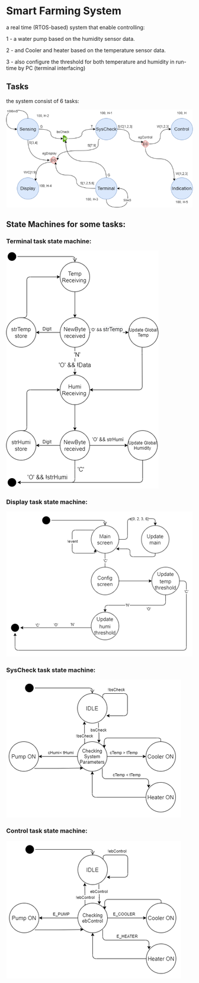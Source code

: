 #   Smart Farming System

a real time (RTOS-based) system that enable controlling:

1 - a water pump based on the humidity sensor data.

2 - and Cooler and heater based on the temperature sensor data.

3 - also configure the threshold for both temperature and humidity in run-time by PC (terminal interfacing)

## Tasks 

the system consist of 6 tasks:

![Tasksdiagram](./img/Tasksdiagram.png)

## State Machines for some tasks:

### Terminal task state machine:

![Tasksdiagram](./img/terminalStateMachine.png)


### Display task state machine:

![Tasksdiagram](./img/displayStateMachine.png)


### SysCheck task state machine:

![Tasksdiagram](./img/syscheckStateMachine.png)


### Control task state machine:

![Tasksdiagram](./img/controlStateMachine.png)


